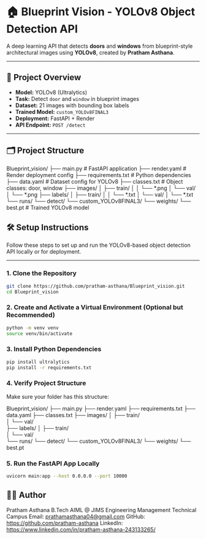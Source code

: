 # 🏠 Blueprint Vision - YOLOv8 Object Detection API

A deep learning API that detects **doors** and **windows** from blueprint-style architectural images using **YOLOv8**, created by **Pratham Asthana**.

---

## 📌 Project Overview

- **Model:** YOLOv8 (Ultralytics)
- **Task:** Detect `door` and `window` in blueprint images
- **Dataset:** 21 images with bounding box labels
- **Trained Model:** `custom_YOLOv8FINAL3`
- **Deployment:** FastAPI + Render
- **API Endpoint:** `POST /detect`

---

## 🗂️ Project Structure
Blueprint_vision/
├── main.py # FastAPI application
├── render.yaml # Render deployment config
├── requirements.txt # Python dependencies
├── data.yaml # Dataset config for YOLOv8
├── classes.txt # Object classes: door, window
├── images/
│ ├── train/
│ │ └── *.png 
│ └── val/
│ └── *.png 
├── labels/
│ ├── train/
│ │ └── *.txt
│ └── val/
│ └── *.txt
└── runs/
└── detect/
└── custom_YOLOv8FINAL3/
└── weights/
└── best.pt # Trained YOLOv8 model

## 🛠️ Setup Instructions

Follow these steps to set up and run the YOLOv8-based object detection API locally or for deployment.

---

### 1. Clone the Repository

```bash
git clone https://github.com/pratham-asthana/Blueprint_vision.git
cd Blueprint_vision
```
### 2. Create and Activate a Virtual Environment (Optional but Recommended)

```bash
python -m venv venv
source venv/bin/activate 
```

### 3. Install Python Dependencies

```bash
pip install ultralytics
pip install -r requirements.txt
```

### 4. Verify Project Structure

Make sure your folder has this structure:

Blueprint_vision/
├── main.py
├── render.yaml
├── requirements.txt
├── data.yaml
├── classes.txt
├── images/
│   ├── train/       
│   └── val/         
├── labels/
│   ├── train/       
│   └── val/         
└── runs/
    └── detect/
        └── custom_YOLOv8FINAL3/
            └── weights/
                └── best.pt

###  5. Run the FastAPI App Locally

```bash
uvicorn main:app --host 0.0.0.0 --port 10000
```

## 👨‍💻 Author
Pratham Asthana
B.Tech AIML @ JIMS Engineering Management Technical Campus
Email: prathamasthana04@gmail.com
GitHub: https://github.com/pratham-asthana
LinkedIn: https://www.linkedin.com/in/pratham-asthana-243133265/


